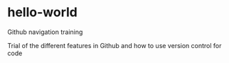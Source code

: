 # hello-world
Github navigation training 

Trial of the different features in Github and how to use version control for code 
